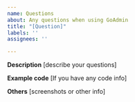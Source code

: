 ```yaml
---
name: Questions
about: Any questions when using GoAdmin
title: "[Question]"
labels: ''
assignees: ''

---
```


**Description** [describe your questions]

**Example code** [If you have any code info]

**Others** [screenshots or other info]
